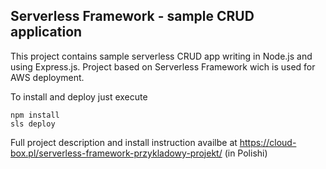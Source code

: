 ##  Serverless Framework - sample CRUD application

This project contains sample serverless CRUD app writing in Node.js and using Express.js. Project based on Serverless Framework wich is used for AWS deployment. 

To install and deploy just execute


    npm install
    sls deploy 


Full project description and install instruction availbe at 
https://cloud-box.pl/serverless-framework-przykladowy-projekt/  (in Polishi)